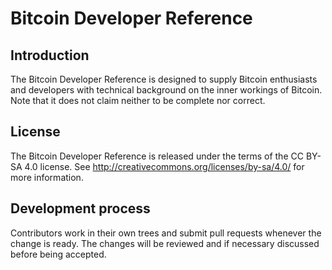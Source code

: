 Bitcoin Developer Reference
============

Introduction
------------

The Bitcoin Developer Reference is designed to supply Bitcoin enthusiasts
and developers with technical background on the inner workings of Bitcoin.
Note that it does not claim neither to be complete nor correct.


License
------------

The Bitcoin Developer Reference is released under the terms of the CC BY-SA 4.0 license.
See http://creativecommons.org/licenses/by-sa/4.0/ for more information.


Development process
-------------------

Contributors work in their own trees and submit pull requests whenever the change is ready.
The changes will be reviewed and if necessary discussed before being accepted.
